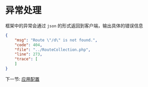 # 异常处理

框架中的异常会通过 `json` 的形式返回到客户端，输出具体的错误信息

```json
{
    "msg": "Route \"/d\" is not found.",
    "code": 404,
    "file": "../RouteCollection.php",
    "line": 273,
    "trace": [
    ]
}
```

下一节: [应用配置](3-1-configuration.md)
